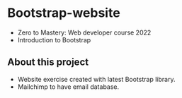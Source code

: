 # Bootstrap-website
- Zero to Mastery: Web developer course 2022
- Introduction to Bootstrap

## About this project
- Website exercise created with latest Bootstrap library.
- Mailchimp to have email database.

